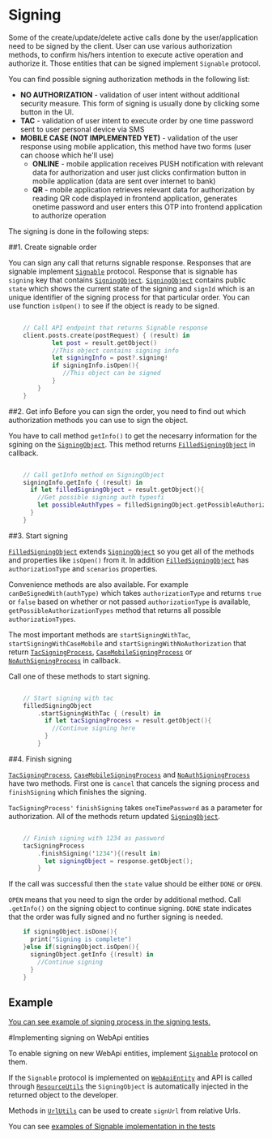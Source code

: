 # Signing

Some of the create/update/delete active calls done by the user/application need to be signed by the client. User can use various authorization methods, to confirm his/hers intention to execute active operation and authorize it. Those entities that can be signed implement `Signable` protocol.

You can find possible signing authorization methods in the following list:

* __NO AUTHORIZATION__ - validation of user intent without additional security measure. This form of signing is usually done by clicking some button in the UI.
* __TAC__ - validation of user intent to execute order by one time password sent to user personal device via SMS
* __MOBILE CASE (NOT IMPLEMENTED YET)__ - validation of the user response using mobile application, this method have two forms (user can choose which he'll use)
    * __ONLINE__ - mobile application receives PUSH notification with relevant data for authorization and user just clicks confirmation button in mobile application (data are sent over internet to bank)
    * __QR__ - mobile application retrieves relevant data for authorization by reading QR code displayed in frontend application, generates onetime password and user enters this OTP into frontend application to authorize operation

The signing is done in the following steps:

##1. Create signable order

You can sign any call that returns signable response. Responses that are signable implement [`Signable`](https://github.com/Ceskasporitelna/cs-core-sdk-ios/blob/master/CoreSDK/Signable.swift) protocol. Response that is signable has `signing` key that contains [`SigningObject`](https://github.com/Ceskasporitelna/cs-core-sdk-ios/blob/master/CoreSDK/SigningObject.swift). [`SigningObject`](https://github.com/Ceskasporitelna/cs-core-sdk-ios/blob/master/CoreSDK/SigningObject.swift) contains public `state` which shows the current state of the signing and `signId` which is an unique identifier of the signing process for that particular order. You can use function `isOpen()` to see if the object is ready to be signed.

```swift

    // Call API endpoint that returns Signable response
    client.posts.create(postRequest) { (result) in
            let post = result.getObject()
            //This object contains signing info
            let signingInfo = post?.signing!
            if signingInfo.isOpen(){
               //This object can be signed
            }
        }
    }

```

##2. Get info
Before you can sign the order, you need to find out which authorization methods you can use to sign the object.

You have to call method `getInfo()` to get the necesarry information for the sgining on the [`SigningObject`](https://github.com/Ceskasporitelna/cs-core-sdk-ios/blob/master/CoreSDK/SigningObject.swif). This method returns [`FilledSigningObject`](https://github.com/Ceskasporitelna/cs-core-sdk-ios/blob/master/CoreSDK/FilledSigningObject.swift) in callback.

```swift

    // Call getInfo method on SigningObject
    signingInfo.getInfo { (result) in
      if let filledSigningObject = result.getObject(){
        //Get possible signing auth typesfi
        let possibleAuthTypes = filledSigningObject.getPossibleAuthorizationTypes()
      }
    }

```

##3. Start signing

[`FilledSigningObject`](https://github.com/Ceskasporitelna/cs-core-sdk-ios/blob/master/CoreSDK/FilledSigningObject.swift) extends [`SigningObject`](https://github.com/Ceskasporitelna/cs-core-sdk-ios/blob/master/CoreSDK/SigningObject.swift) so you get all of the methods and properties like `isOpen()` from it. In addition [`FilledSigningObject`](https://github.com/Ceskasporitelna/cs-core-sdk-ios/blob/master/CoreSDK/FilledSigningObject.swift) has `authorizationType` and `scenarios` properties.

Convenience methods are also available. For example `canBeSignedWith(authType)` which takes `authorizationType` and returns `true` or `false` based on whether or not passed `authorizationType` is available, `getPossibleAuthorizationTypes` method that returns all possible `authorizationTypes`.

The most important methods are `startSigningWithTac`, `startSigningWithCaseMobile` and `startSigningWithNoAuthorization` that return [`TacSigningProcess`](https://github.com/Ceskasporitelna/cs-core-sdk-ios/blob/master/CoreSDK/SigningProcess.swift), [`CaseMobileSigningProcess`](https://github.com/Ceskasporitelna/cs-core-sdk-ios/blob/master/CoreSDK/SigningProcess.swift) or [`NoAuthSigningProcess`](https://github.com/Ceskasporitelna/cs-core-sdk-ios/blob/master/CoreSDK/SigningProcess.swift) in callback.

Call one of these methods to start signing.

```swift

    // Start signing with tac
    filledSigningObject
        .startSigningWithTac { (result) in
          if let tacSigningProcess = result.getObject(){
            //Continue signing here
          }
        }


```

##4. Finish signing

[`TacSigningProcess`](https://github.com/Ceskasporitelna/cs-core-sdk-ios/blob/master/CoreSDK/SigningProcess.swift), [`CaseMobileSigningProcess`](https://github.com/Ceskasporitelna/cs-core-sdk-ios/blob/master/CoreSDK/SigningProcess.swift) and [`NoAuthSigningProcess`](https://github.com/Ceskasporitelna/cs-core-sdk-ios/blob/master/CoreSDK/SigningProcess.swift) have two methods. First one is `cancel` that cancels the signing process and `finishSigning` which finishes the signing.

`TacSigningProcess'` `finishSigning` takes `oneTimePassword` as a parameter for authorization. All of the methods return updated [`SigningObject`](https://github.com/Ceskasporitelna/cs-core-sdk-ios/blob/master/CoreSDK/SigningObject.swif).

```swift

    // Finish signing with 1234 as password
    tacSigningProcess
        .finishSigning('1234'){(result in)
          let signingObject = response.getObject();
        }
```

If the call was successful then the `state` value should be either `DONE` or `OPEN`.

`OPEN` means that you need to sign the order by additional method. Call `.getInfo()` on the signing object to continue signing. `DONE` state indicates that the order was fully signed and no further signing is needed.

```swift
    if signingObject.isDone(){
      print("Signing is complete")
    }else if(signingObject.isOpen(){
      signingObject.getInfo {(result) in
        //Continue signing
      }
    }
```

## Example
[You can see example of signing process in the signing tests.](https://github.com/Ceskasporitelna/cs-core-sdk-ios/blob/master/CoreSDKTests/SigningTests.swift)

#Implementing signing on WebApi entities

To enable signing on new WebApi entities, implement [`Signable`](https://github.com/Ceskasporitelna/cs-core-sdk-ios/blob/master/CoreSDK/Signable.swift) protocol on them.

If the `Signable` protocol is implemented on [`WebApiEntity`](https://github.com/Ceskasporitelna/cs-core-sdk-ios/blob/master/CoreSDK/WebApiEntity.swift) and API is called through [`ResourceUtils`](https://github.com/Ceskasporitelna/cs-core-sdk-ios/blob/master/CoreSDK/ResourceUtils.swift) the `SigningObject` is automatically injected in the returned object to the developer.

Methods in [`UrlUtils`](https://github.com/Ceskasporitelna/cs-core-sdk-ios/blob/master/CoreSDK/UrlUtils.swift) can be used to create `signUrl` from relative Urls.

You can see [examples of Signable implementation in the tests](https://github.com/Ceskasporitelna/cs-core-sdk-ios/blob/master/CoreSDKTests/Posts.swift#L89)

